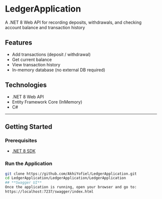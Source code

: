 # LedgerApplication

A .NET 8 Web API for recording deposits, withdrawals, and checking account balance and transaction history

## Features

- Add transactions (deposit / withdrawal)
- Get current balance
- View transaction history
- In-memory database (no external DB required)

## Technologies

- .NET 8 Web API
- Entity Framework Core (InMemory)
- C#

---

## Getting Started

### Prerequisites

- [.NET 8 SDK](https://dotnet.microsoft.com/en-us/download/dotnet/8.0)

### Run the Application

```bash
git clone https://github.com/AkhiYofiel/LedgerApplication.git
cd LedgerApplication/LedgerApplication/LedgerApplication
## **Swagger UI**
Once the application is running, open your browser and go to:
https://localhost:7237/swagger/index.html
